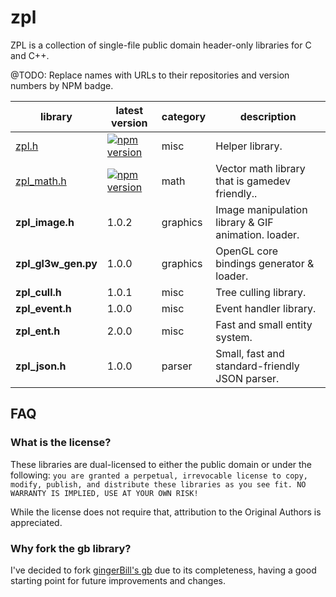 # zpl

ZPL is a collection of single-file public domain header-only libraries for C and C++.

@TODO: Replace names with URLs to their repositories and version numbers by NPM badge.

library                                         | latest version                                                                       | category | description
------------------------------------------------|--------------------------------------------------------------------------------------|----------|-------------
[zpl.h](https://www.npmjs.com/package/zpl.c)    | [![npm version](https://badge.fury.io/js/zpl.c.svg)](https://badge.fury.io/js/zpl.c) | misc     | Helper library.
[zpl_math.h](https://www.npmjs.com/package/zpl_math.c)    | [![npm version](https://badge.fury.io/js/zpl_math.c.svg)](https://badge.fury.io/js/zpl_math.c) | math     | Vector math library that is gamedev friendly..
**zpl_image.h**     | 1.0.2          | graphics | Image manipulation library &amp; GIF animation. loader.
**zpl_gl3w_gen.py** | 1.0.0          | graphics | OpenGL core bindings generator &amp; loader.
**zpl_cull.h**      | 1.0.1          | misc     | Tree culling library.
**zpl_event.h**     | 1.0.0          | misc     | Event handler library.
**zpl_ent.h**       | 2.0.0          | misc     | Fast and small entity system.
**zpl_json.h**      | 1.0.0          | parser   | Small, fast and standard-friendly JSON parser.

## FAQ

### What is the license?

These libraries are dual-licensed to either the public domain or under the following: `you are granted a perpetual, irrevocable license to copy, modify,
    publish, and distribute these libraries as you see fit. NO WARRANTY IS IMPLIED, USE AT YOUR OWN RISK!`

While the license does not require that, attribution to the Original Authors is appreciated.

### Why fork the **gb** library?

I've decided to fork [gingerBill's gb](https://github.com/gingerBill/gb) due to its completeness, having a good starting point for future improvements and changes.

